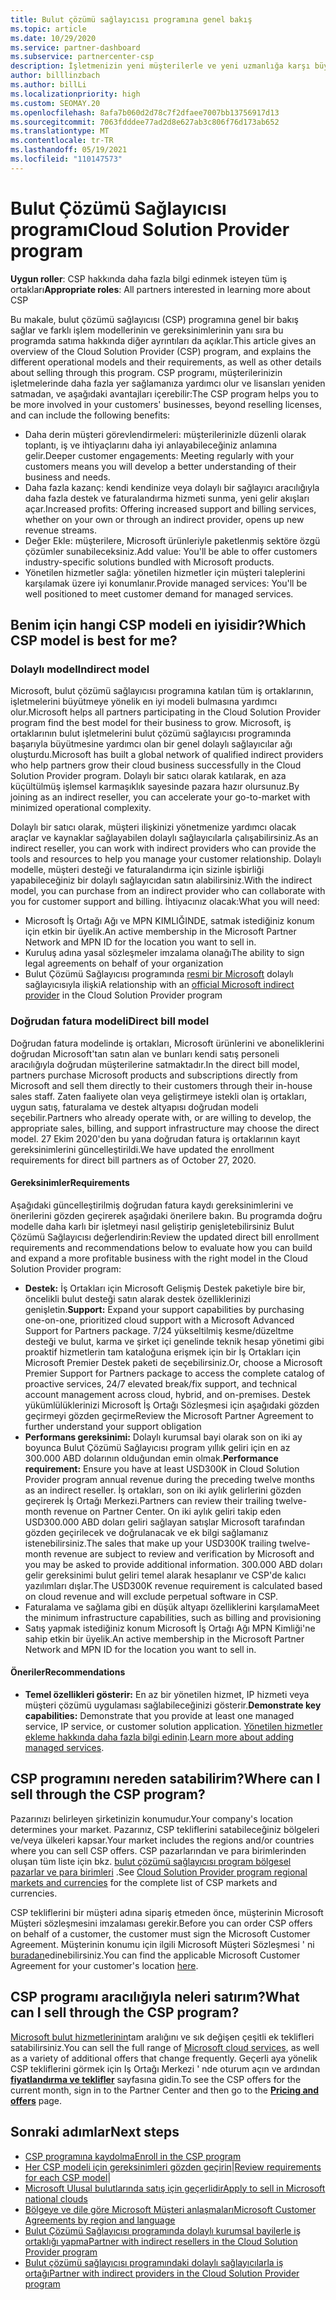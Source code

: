 ```yaml
---
title: Bulut çözümü sağlayıcısı programına genel bakış
ms.topic: article
ms.date: 10/29/2020
ms.service: partner-dashboard
ms.subservice: partnercenter-csp
description: İşletmenizin yeni müşterilerle ve yeni uzmanlığa karşı büyümesini sağlamak için bulut çözümü sağlayıcısı (CSP) programındaki avantajlar ve farklı modeller hakkında daha fazla bilgi edinin.
author: billlinzbach
ms.author: billLi
ms.localizationpriority: high
ms.custom: SEOMAY.20
ms.openlocfilehash: 8afa7b060d2d78c7f2dfaee7007bb13756917d13
ms.sourcegitcommit: 7063fdddee77ad2d8e627ab3c806f76d173ab652
ms.translationtype: MT
ms.contentlocale: tr-TR
ms.lasthandoff: 05/19/2021
ms.locfileid: "110147573"
---
```

# <a name="cloud-solution-provider-program"></a><span data-ttu-id="1caf8-103">Bulut Çözümü Sağlayıcısı programı</span><span class="sxs-lookup"><span data-stu-id="1caf8-103">Cloud Solution Provider program</span></span> 

<span data-ttu-id="1caf8-104">**Uygun roller**: CSP hakkında daha fazla bilgi edinmek isteyen tüm iş ortakları</span><span class="sxs-lookup"><span data-stu-id="1caf8-104">**Appropriate roles**: All partners interested in learning more about CSP</span></span>

<span data-ttu-id="1caf8-105">Bu makale, bulut çözümü sağlayıcısı (CSP) programına genel bir bakış sağlar ve farklı işlem modellerinin ve gereksinimlerinin yanı sıra bu programda satıma hakkında diğer ayrıntıları da açıklar.</span><span class="sxs-lookup"><span data-stu-id="1caf8-105">This article gives an overview of the Cloud Solution Provider (CSP) program, and explains the different operational models and their requirements, as well as other details about selling through this program.</span></span>  <span data-ttu-id="1caf8-106">CSP programı, müşterilerinizin işletmelerinde daha fazla yer sağlamanıza yardımcı olur ve lisansları yeniden satmadan, ve aşağıdaki avantajları içerebilir:</span><span class="sxs-lookup"><span data-stu-id="1caf8-106">The CSP program helps you to be more involved in your customers' businesses, beyond reselling licenses, and can include the following benefits:</span></span> 

- <span data-ttu-id="1caf8-107">Daha derin müşteri görevlendirmeleri: müşterilerinizle düzenli olarak toplantı, iş ve ihtiyaçlarını daha iyi anlayabileceğiniz anlamına gelir.</span><span class="sxs-lookup"><span data-stu-id="1caf8-107">Deeper customer engagements: Meeting regularly with your customers means you will develop a better understanding of their business and needs.</span></span>
- <span data-ttu-id="1caf8-108">Daha fazla kazanç: kendi kendinize veya dolaylı bir sağlayıcı aracılığıyla daha fazla destek ve faturalandırma hizmeti sunma, yeni gelir akışları açar.</span><span class="sxs-lookup"><span data-stu-id="1caf8-108">Increased profits: Offering increased support and billing services, whether on your own or through an indirect provider, opens up new revenue streams.</span></span>  
- <span data-ttu-id="1caf8-109">Değer Ekle: müşterilere, Microsoft ürünleriyle paketlenmiş sektöre özgü çözümler sunabileceksiniz.</span><span class="sxs-lookup"><span data-stu-id="1caf8-109">Add value: You'll be able to offer customers industry-specific solutions bundled with Microsoft products.</span></span>
- <span data-ttu-id="1caf8-110">Yönetilen hizmetler sağla: yönetilen hizmetler için müşteri taleplerini karşılamak üzere iyi konumlanır.</span><span class="sxs-lookup"><span data-stu-id="1caf8-110">Provide managed services: You'll be well positioned to meet customer demand for managed services.</span></span> 

## <a name="which-csp-model-is-best-for-me"></a><span data-ttu-id="1caf8-111">Benim için hangi CSP modeli en iyisidir?</span><span class="sxs-lookup"><span data-stu-id="1caf8-111">Which CSP model is best for me?</span></span>

### <a name="indirect-model"></a><span data-ttu-id="1caf8-112">Dolaylı model</span><span class="sxs-lookup"><span data-stu-id="1caf8-112">Indirect model</span></span>

<span data-ttu-id="1caf8-113">Microsoft, bulut çözümü sağlayıcısı programına katılan tüm iş ortaklarının, işletmelerini büyütmeye yönelik en iyi modeli bulmasına yardımcı olur.</span><span class="sxs-lookup"><span data-stu-id="1caf8-113">Microsoft helps all partners participating in the Cloud Solution Provider program find the best model for their business to grow.</span></span> <span data-ttu-id="1caf8-114">Microsoft, iş ortaklarının bulut işletmelerini bulut çözümü sağlayıcısı programında başarıyla büyütmesine yardımcı olan bir genel dolaylı sağlayıcılar ağı oluşturdu.</span><span class="sxs-lookup"><span data-stu-id="1caf8-114">Microsoft has built a global network of qualified indirect providers who help partners grow their cloud business successfully in the Cloud Solution Provider program.</span></span> <span data-ttu-id="1caf8-115">Dolaylı bir satıcı olarak katılarak, en aza küçültülmüş işlemsel karmaşıklık sayesinde pazara hazır olursunuz.</span><span class="sxs-lookup"><span data-stu-id="1caf8-115">By joining as an indirect reseller, you can accelerate your go-to-market with minimized operational complexity.</span></span> 

<span data-ttu-id="1caf8-116">Dolaylı bir satıcı olarak, müşteri ilişkinizi yönetmenize yardımcı olacak araçlar ve kaynaklar sağlayabilen dolaylı sağlayıcılarla çalışabilirsiniz.</span><span class="sxs-lookup"><span data-stu-id="1caf8-116">As an indirect reseller, you can work with indirect providers who can provide the tools and resources to help you manage your customer relationship.</span></span> <span data-ttu-id="1caf8-117">Dolaylı modelle, müşteri desteği ve faturalandırma için sizinle işbirliği yapabileceğiniz bir dolaylı sağlayıcıdan satın alabilirsiniz.</span><span class="sxs-lookup"><span data-stu-id="1caf8-117">With the indirect model, you can purchase from an indirect provider who can collaborate with you for customer support and billing.</span></span>
<span data-ttu-id="1caf8-118">İhtiyacınız olacak:</span><span class="sxs-lookup"><span data-stu-id="1caf8-118">What you will need:</span></span> 

- <span data-ttu-id="1caf8-119">Microsoft İş Ortağı Ağı ve MPN KIMLIĞINDE, satmak istediğiniz konum için etkin bir üyelik.</span><span class="sxs-lookup"><span data-stu-id="1caf8-119">An active membership in the Microsoft Partner Network and MPN ID for the location you want to sell in.</span></span>
- <span data-ttu-id="1caf8-120">Kuruluş adına yasal sözleşmeler imzalama olanağı</span><span class="sxs-lookup"><span data-stu-id="1caf8-120">The ability to sign legal agreements on behalf of your organization</span></span>
- <span data-ttu-id="1caf8-121">Bulut Çözümü Sağlayıcısı programında [resmi bir Microsoft](https://partnercenter.microsoft.com/partner/find-a-provider) dolaylı sağlayıcısıyla ilişki</span><span class="sxs-lookup"><span data-stu-id="1caf8-121">A relationship with an [official Microsoft indirect provider](https://partnercenter.microsoft.com/partner/find-a-provider) in the Cloud Solution Provider program</span></span>

### <a name="direct-bill-model"></a><span data-ttu-id="1caf8-122">Doğrudan fatura modeli</span><span class="sxs-lookup"><span data-stu-id="1caf8-122">Direct bill model</span></span>

<span data-ttu-id="1caf8-123">Doğrudan fatura modelinde iş ortakları, Microsoft ürünlerini ve aboneliklerini doğrudan Microsoft'tan satın alan ve bunları kendi satış personeli aracılığıyla doğrudan müşterilerine satmaktadır.</span><span class="sxs-lookup"><span data-stu-id="1caf8-123">In the direct bill model, partners purchase Microsoft products and subscriptions directly from Microsoft and sell them directly to their customers through their in-house sales staff.</span></span> <span data-ttu-id="1caf8-124">Zaten faaliyete olan veya geliştirmeye istekli olan iş ortakları, uygun satış, faturalama ve destek altyapısı doğrudan modeli seçebilir.</span><span class="sxs-lookup"><span data-stu-id="1caf8-124">Partners who already operate with, or are willing to develop, the appropriate sales, billing, and support infrastructure may choose the direct model.</span></span> <span data-ttu-id="1caf8-125">27 Ekim 2020'den bu yana doğrudan fatura iş ortaklarının kayıt gereksinimlerini güncelleştirildi.</span><span class="sxs-lookup"><span data-stu-id="1caf8-125">We have updated the enrollment requirements for direct bill partners as of October 27, 2020.</span></span>

#### <a name="requirements"></a><span data-ttu-id="1caf8-126">Gereksinimler</span><span class="sxs-lookup"><span data-stu-id="1caf8-126">Requirements</span></span>

<span data-ttu-id="1caf8-127">Aşağıdaki güncelleştirilmiş doğrudan fatura kaydı gereksinimlerini ve önerilerini gözden geçirerek aşağıdaki önerilere bakın. Bu programda doğru modelle daha karlı bir işletmeyi nasıl geliştirip genişletebilirsiniz Bulut Çözümü Sağlayıcısı değerlendirin:</span><span class="sxs-lookup"><span data-stu-id="1caf8-127">Review the updated direct bill enrollment requirements and recommendations below to evaluate how you can build and expand a more profitable business with the right model in the Cloud Solution Provider program:</span></span>  

- <span data-ttu-id="1caf8-128">**Destek:** İş Ortakları için Microsoft Gelişmiş Destek paketiyle bire bir, öncelikli bulut desteği satın alarak destek özelliklerinizi genişletin.</span><span class="sxs-lookup"><span data-stu-id="1caf8-128">**Support:** Expand your support capabilities by purchasing one-on-one, prioritized cloud support with a Microsoft Advanced Support for Partners package.</span></span> <span data-ttu-id="1caf8-129">7/24 yükseltilmiş kesme/düzeltme desteği ve bulut, karma ve şirket içi genelinde teknik hesap yönetimi gibi proaktif hizmetlerin tam kataloğuna erişmek için bir İş Ortakları için Microsoft Premier Destek paketi de seçebilirsiniz.</span><span class="sxs-lookup"><span data-stu-id="1caf8-129">Or, choose a Microsoft Premier Support for Partners package to access the complete catalog of proactive services, 24/7 elevated break/fix support, and technical account management across cloud, hybrid, and on-premises.</span></span> <span data-ttu-id="1caf8-130">Destek yükümlülüklerinizi Microsoft İş Ortağı Sözleşmesi için aşağıdaki gözden geçirmeyi gözden geçirme</span><span class="sxs-lookup"><span data-stu-id="1caf8-130">Review the Microsoft Partner Agreement to further understand your support obligation</span></span>
- <span data-ttu-id="1caf8-131">**Performans gereksinimi:** Dolaylı kurumsal bayi olarak son on iki ay boyunca Bulut Çözümü Sağlayıcısı program yıllık geliri için en az 300.000 ABD dolarının olduğundan emin olmak.</span><span class="sxs-lookup"><span data-stu-id="1caf8-131">**Performance requirement:** Ensure you have at least USD300K in Cloud Solution Provider program annual revenue during the preceding twelve months as an indirect reseller.</span></span> <span data-ttu-id="1caf8-132">İş ortakları, son on iki aylık gelirlerini gözden geçirerek İş Ortağı Merkezi.</span><span class="sxs-lookup"><span data-stu-id="1caf8-132">Partners can review their trailing twelve-month revenue on Partner Center.</span></span> <span data-ttu-id="1caf8-133">On iki aylık geliri takip eden USD300.000 ABD doları geliri sağlayan satışlar Microsoft tarafından gözden geçirilecek ve doğrulanacak ve ek bilgi sağlamanız istenebilirsiniz.</span><span class="sxs-lookup"><span data-stu-id="1caf8-133">The sales that make up your USD300K trailing twelve-month revenue are subject to review and verification by Microsoft and you may be asked to provide additional information.</span></span> <span data-ttu-id="1caf8-134">300.000 ABD doları gelir gereksinimi bulut geliri temel alarak hesaplanır ve CSP'de kalıcı yazılımları dışlar.</span><span class="sxs-lookup"><span data-stu-id="1caf8-134">The USD300K revenue requirement is calculated based on cloud revenue and will exclude perpetual software in CSP.</span></span>
- <span data-ttu-id="1caf8-135">Faturalama ve sağlama gibi en düşük altyapı özelliklerini karşılama</span><span class="sxs-lookup"><span data-stu-id="1caf8-135">Meet the minimum infrastructure capabilities, such as billing and provisioning</span></span>
- <span data-ttu-id="1caf8-136">Satış yapmak istediğiniz konum Microsoft İş Ortağı Ağı MPN Kimliği'ne sahip etkin bir üyelik.</span><span class="sxs-lookup"><span data-stu-id="1caf8-136">An active membership in the Microsoft Partner Network and MPN ID for the location you want to sell in.</span></span>

#### <a name="recommendations"></a><span data-ttu-id="1caf8-137">Öneriler</span><span class="sxs-lookup"><span data-stu-id="1caf8-137">Recommendations</span></span>

- <span data-ttu-id="1caf8-138">**Temel özellikleri gösterir:** En az bir yönetilen hizmet, IP hizmeti veya müşteri çözümü uygulaması sağlabileceğinizi gösterir.</span><span class="sxs-lookup"><span data-stu-id="1caf8-138">**Demonstrate key capabilities:** Demonstrate that you provide at least one managed service, IP service, or customer solution application.</span></span> <span data-ttu-id="1caf8-139">[Yönetilen hizmetler ekleme hakkında daha fazla bilgi edinin](https://partner.microsoft.com/solutions/managed-services).</span><span class="sxs-lookup"><span data-stu-id="1caf8-139">[Learn more about adding managed services](https://partner.microsoft.com/solutions/managed-services).</span></span> 

## <a name="where-can-i-sell-through-the-csp-program"></a><span data-ttu-id="1caf8-140">CSP programını nereden satabilirim?</span><span class="sxs-lookup"><span data-stu-id="1caf8-140">Where can I sell through the CSP program?</span></span>

<span data-ttu-id="1caf8-141">Pazarınızı belirleyen şirketinizin konumudur.</span><span class="sxs-lookup"><span data-stu-id="1caf8-141">Your company's location determines your market.</span></span> <span data-ttu-id="1caf8-142">Pazarınız, CSP tekliflerini satabileceğiniz bölgeleri ve/veya ülkeleri kapsar.</span><span class="sxs-lookup"><span data-stu-id="1caf8-142">Your market includes the regions and/or countries where you can sell CSP offers.</span></span> <span data-ttu-id="1caf8-143">CSP pazarlarından ve para birimlerinden oluşan tüm liste için bkz. [bulut çözümü sağlayıcısı program bölgesel pazarlar ve para birimleri](regional-authorization-overview.md) .</span><span class="sxs-lookup"><span data-stu-id="1caf8-143">See [Cloud Solution Provider program regional markets and currencies](regional-authorization-overview.md) for the complete list of CSP markets and currencies.</span></span>

<span data-ttu-id="1caf8-144">CSP tekliflerini bir müşteri adına sipariş etmeden önce, müşterinin Microsoft Müşteri sözleşmesini imzalaması gerekir.</span><span class="sxs-lookup"><span data-stu-id="1caf8-144">Before you can order CSP offers on behalf of a customer, the customer must sign the Microsoft Customer Agreement.</span></span> <span data-ttu-id="1caf8-145">Müşterinin konumu için ilgili Microsoft Müşteri Sözleşmesi ' ni [buradan](agreements.md)edinebilirsiniz.</span><span class="sxs-lookup"><span data-stu-id="1caf8-145">You can find the applicable Microsoft Customer Agreement for your customer's location [here](agreements.md).</span></span>  

## <a name="what-can-i-sell-through-the-csp-program"></a><span data-ttu-id="1caf8-146">CSP programı aracılığıyla neleri satırım?</span><span class="sxs-lookup"><span data-stu-id="1caf8-146">What can I sell through the CSP program?</span></span>

<span data-ttu-id="1caf8-147">[Microsoft bulut hizmetlerinin](https://partner.microsoft.com/cloud-solution-provider/products-and-services)tam aralığını ve sık değişen çeşitli ek teklifleri satabilirsiniz.</span><span class="sxs-lookup"><span data-stu-id="1caf8-147">You can sell the full range of [Microsoft cloud services](https://partner.microsoft.com/cloud-solution-provider/products-and-services), as well as a variety of additional offers that change frequently.</span></span> <span data-ttu-id="1caf8-148">Geçerli aya yönelik CSP tekliflerini görmek için Iş Ortağı Merkezi ' nde oturum açın ve ardından [**fiyatlandırma ve teklifler**](https://partnercenter.microsoft.com/pcv/sales) sayfasına gidin.</span><span class="sxs-lookup"><span data-stu-id="1caf8-148">To see the CSP offers for the current month, sign in to the Partner Center and then go to the [**Pricing and offers**](https://partnercenter.microsoft.com/pcv/sales) page.</span></span>

## <a name="next-steps"></a><span data-ttu-id="1caf8-149">Sonraki adımlar</span><span class="sxs-lookup"><span data-stu-id="1caf8-149">Next steps</span></span>

- [<span data-ttu-id="1caf8-150">CSP programına kaydolma</span><span class="sxs-lookup"><span data-stu-id="1caf8-150">Enroll in the CSP program</span></span>](enrolling-in-the-csp-program.md)
- <span data-ttu-id="1caf8-151">[Her CSP modeli için gereksinimleri gözden geçirin](https://partnercenter.microsoft.com/partner/cloud-solution-provider)|</span><span class="sxs-lookup"><span data-stu-id="1caf8-151">[Review requirements for each CSP model](https://partnercenter.microsoft.com/partner/cloud-solution-provider)|</span></span>
- [<span data-ttu-id="1caf8-152">Microsoft Ulusal bulutlarında satış için geçerlidir</span><span class="sxs-lookup"><span data-stu-id="1caf8-152">Apply to sell in Microsoft national clouds</span></span>](csp-national-clouds-overview.md)
- [<span data-ttu-id="1caf8-153">Bölgeye ve dile göre Microsoft Müşteri anlaşmaları</span><span class="sxs-lookup"><span data-stu-id="1caf8-153">Microsoft Customer Agreements by region and language</span></span>](agreements.md)
- [<span data-ttu-id="1caf8-154">Bulut Çözümü Sağlayıcısı programında dolaylı kurumsal bayilerle iş ortaklığı yapma</span><span class="sxs-lookup"><span data-stu-id="1caf8-154">Partner with indirect resellers in the Cloud Solution Provider program</span></span>](indirect-provider-tasks-in-partner-center.md)
- [<span data-ttu-id="1caf8-155">Bulut çözümü sağlayıcısı programındaki dolaylı sağlayıcılarla iş ortağı</span><span class="sxs-lookup"><span data-stu-id="1caf8-155">Partner with indirect providers in the Cloud Solution Provider program</span></span>](indirect-reseller-tasks-in-partner-center.md)
